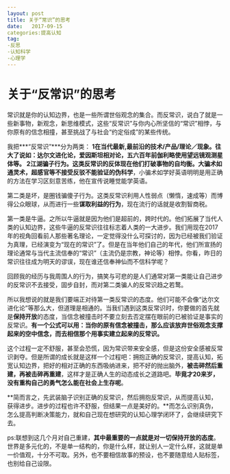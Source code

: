 ```yaml
---
layout: post
title: 关于“常识”的思考
date:   2017-09-15
categories:提高认知
tag:
-反思
-认知科学
-心理学
---
```

# 关于“反常识”的思考

常识就是你的认知边界，也是一些所谓世俗观念的集合。而反常识，说白了就是一些新事物，新观念，新思维模式，这些“反常识”与你内心所坚信的“常识”相悖，与你原有的信念相撞，甚至挑战了与社会“约定俗成”的某些传统。

我把***“反常识”***分为两类：
**1在当代最新,最前沿的技术/产品/理论／现象。**往大了说如：达尔文进化论，爱因斯坦相对论，五六百年前伽利略使用望远镜观测星体等。
**2江湖骗子行为**。这类反常识的反体现在他们打破事物的自均衡。大骗术如通灵术，超感官等不接受反驳不能验证的**伪科学**，小骗术如学好英语明明是用正确的方法在学习区刻意苦练，他在宣传说睡觉能学英语。

第二类是坏，是圈钱骗傻子行为。这类反常识利用人性弱点（懒惰，速成等）而博得公众眼球，从而进行一些**谋取利益的行为**，现在流行的话就是收割智商税。

第一类是牛逼。之所以牛逼就是因为他们是超前的，跨时代的。他们拓展了当代人类的认知边界，这些牛逼的反常识往往标志着人类的一大进步。我们用现在2017年的视角回看前人那些著名理论，一定觉得没什么可探讨的，因为已经被我们验证为真理，已经演变为“现在的常识”了。但是在当年他们自己的年代，他们所宣扬的理论通常与当代主流信奉的“常识”（主流仍是宗教，神论等）相悖。你看，昨日的常识往往成为明天的谬误，现在谁还信奉神仙而不信科学呢？

回顾我的经历与我周围人的行为，搞笑与可悲的是人们通常对第一类能让自己进步的反常识不去接受，固步自封，而对第二类骗人的反常识趋之若鹜。

所以我想说的就是我们要端正对待第一类反常识的态度。他们可能不会像“达尔文进化论”等那么大，但道理是相通的。当我们遇到这类反常识时，你要做的首先就是**保持开放**的态度，当信念被撞击时不要立刻去否定摆在眼前的已被验证是事实的反常识。**有一个公式可以用：当你的原有信念被撞击，那么应该放弃世俗观念支撑起来的空中信念，而去相信那个用事实建立起来的反常识。**

这个过程一定不舒服，甚至会恐慌，因为常识带来安全感，但是这份安全感被反常识剥夺。但是所谓的成长就是这样一个过程吧：拥抱正确的反常识，提高认知，拓宽认知边界，把好的相对正确的东西吸纳进来，把不好的抛出脑外，**被击碎然后重建，再被击碎再重建**，这样才是正确人生的动态成长之道路吧。**毕竟才20来岁，没有重构自己的勇气怎么能在社会上生存呢**。

**简而言之，先武装脑子识别正确的反常识，然后拥抱反常识，从而提高认知，获得进步。进步的过程也许不舒服，但结果一点是美好的。**而怎么识别真伪，怎么提高判断决策能力，就和自己现在想研究的认知心理学闭环了，会继续研究下去。

ps:联想到这几个月对自己重建，**其中最重要的一点就是对一切保持开放的态度**。世界是多元化的，不是单一结构的，你是什么样，就让别人一定什么样，这就是单一价值观，十分不可取。另外，也不要相信故事的预设，也不要随意给人贴标签，也别给自己设限。

